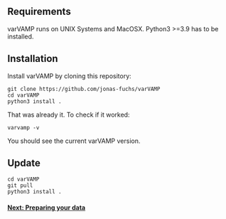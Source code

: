 ## Requirements
varVAMP runs on UNIX Systems and MacOSX. Python3 >=3.9 has to be installed.


## Installation
Install varVAMP by cloning this repository:
```shell
git clone https://github.com/jonas-fuchs/varVAMP
cd varVAMP
python3 install .
```
That was already it. To check if it worked:
```shell
varvamp -v
```
You should see the current varVAMP version.

## Update
```shell
cd varVAMP
git pull
python3 install .
```

#### [Next: Preparing your data](./preparing_the_data.md)
